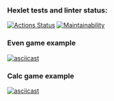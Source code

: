 ### Hexlet tests and linter status:
[![Actions Status](https://github.com/MysterGoN/python-project-49/workflows/hexlet-check/badge.svg)](https://github.com/MysterGoN/python-project-49/actions)
[![Maintainability](https://api.codeclimate.com/v1/badges/d6ffd03e47fba288890c/maintainability)](https://codeclimate.com/github/MysterGoN/python-project-49/maintainability)

### Even game example
[![asciicast](https://asciinema.org/a/c7StrXPNyEcGPh9wNVknynIdI.svg)](https://asciinema.org/a/c7StrXPNyEcGPh9wNVknynIdI)

### Calc game example
[![asciicast](https://asciinema.org/a/gITqjGs6vkCwKpbUBbZR044po.svg)](https://asciinema.org/a/gITqjGs6vkCwKpbUBbZR044po)

